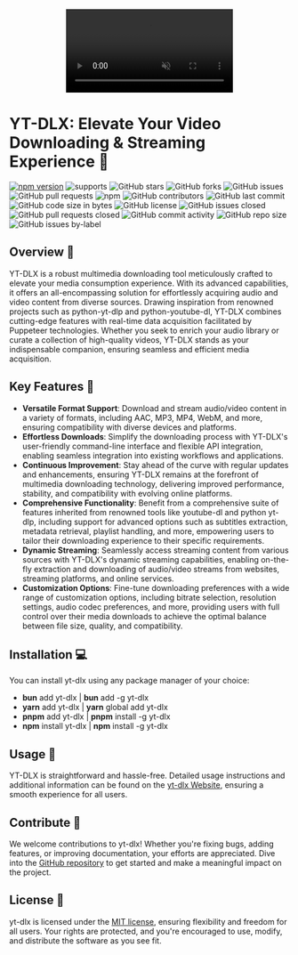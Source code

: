 <div style="text-align: center;">
    <video src="/showcase.mp4" autoplay loop muted style="max-width: 100%; height: auto;"></video>
</div>

# YT-DLX: Elevate Your Video Downloading & Streaming Experience 🚀

[![npm version](https://img.shields.io/npm/v/yt-dlx.svg)](https://www.npmjs.com/package/yt-dlx)
![supports](https://img.shields.io/badge/supports-Linux%20%7C%20Mac%20%7C%20WSL-green)
![GitHub stars](https://img.shields.io/github/stars/yt-dlx/yt-dlx?style=social)
![GitHub forks](https://img.shields.io/github/forks/yt-dlx/yt-dlx?style=social)
![GitHub issues](https://img.shields.io/github/issues/yt-dlx/yt-dlx)
![GitHub pull requests](https://img.shields.io/github/issues-pr/yt-dlx/yt-dlx)
![npm](https://img.shields.io/npm/dt/yt-dlx)
![GitHub contributors](https://img.shields.io/github/contributors/yt-dlx/yt-dlx)
![GitHub last commit](https://img.shields.io/github/last-commit/yt-dlx/yt-dlx)
![GitHub code size in bytes](https://img.shields.io/github/languages/code-size/yt-dlx/yt-dlx)
![GitHub license](https://img.shields.io/github/license/yt-dlx/yt-dlx)
![GitHub issues closed](https://img.shields.io/github/issues-closed-raw/yt-dlx/yt-dlx)
![GitHub pull requests closed](https://img.shields.io/github/issues-pr-closed-raw/yt-dlx/yt-dlx)
![GitHub commit activity](https://img.shields.io/github/commit-activity/m/yt-dlx/yt-dlx)
![GitHub repo size](https://img.shields.io/github/repo-size/yt-dlx/yt-dlx)
![GitHub issues by-label](https://img.shields.io/github/issues/yt-dlx/yt-dlx/bug)

## Overview 🌟

YT-DLX is a robust multimedia downloading tool meticulously crafted to elevate your media
consumption experience. With its advanced capabilities, it offers an all-encompassing solution for
effortlessly acquiring audio and video content from diverse sources. Drawing inspiration from
renowned projects such as python-yt-dlp and python-youtube-dl, YT-DLX combines cutting-edge features
with real-time data acquisition facilitated by Puppeteer technologies. Whether you seek to enrich
your audio library or curate a collection of high-quality videos, YT-DLX stands as your
indispensable companion, ensuring seamless and efficient media acquisition.

## Key Features 🔑

- **Versatile Format Support**: Download and stream audio/video content in a variety of formats,
  including AAC, MP3, MP4, WebM, and more, ensuring compatibility with diverse devices and
  platforms.
- **Effortless Downloads**: Simplify the downloading process with YT-DLX's user-friendly
  command-line interface and flexible API integration, enabling seamless integration into existing
  workflows and applications.
- **Continuous Improvement**: Stay ahead of the curve with regular updates and enhancements,
  ensuring YT-DLX remains at the forefront of multimedia downloading technology, delivering improved
  performance, stability, and compatibility with evolving online platforms.
- **Comprehensive Functionality**: Benefit from a comprehensive suite of features inherited from
  renowned tools like youtube-dl and python yt-dlp, including support for advanced options such as
  subtitles extraction, metadata retrieval, playlist handling, and more, empowering users to tailor
  their downloading experience to their specific requirements.
- **Dynamic Streaming**: Seamlessly access streaming content from various sources with YT-DLX's
  dynamic streaming capabilities, enabling on-the-fly extraction and downloading of audio/video
  streams from websites, streaming platforms, and online services.
- **Customization Options**: Fine-tune downloading preferences with a wide range of customization
  options, including bitrate selection, resolution settings, audio codec preferences, and more,
  providing users with full control over their media downloads to achieve the optimal balance
  between file size, quality, and compatibility.

## Installation 💻

You can install yt-dlx using any package manager of your choice:

- **bun** add yt-dlx | **bun** add -g yt-dlx
- **yarn** add yt-dlx | **yarn** global add yt-dlx
- **pnpm** add yt-dlx | **pnpm** install -g yt-dlx
- **npm** install yt-dlx | **npm** install -g yt-dlx

## Usage 🚀

YT-DLX is straightforward and hassle-free. Detailed usage instructions and additional information
can be found on the [yt-dlx Website](https://yt-dlx-shovit.koyeb.app/), ensuring a smooth experience
for all users.

## Contribute 🤝

We welcome contributions to yt-dlx! Whether you're fixing bugs, adding features, or improving
documentation, your efforts are appreciated. Dive into the
[GitHub repository](https://github.com/yt-dlx/yt-dlx) to get started and make a meaningful impact on
the project.

## License 📝

yt-dlx is licensed under the [MIT license](https://github.com/yt-dlx/yt-dlx/blob/main/LICENSE),
ensuring flexibility and freedom for all users. Your rights are protected, and you're encouraged to
use, modify, and distribute the software as you see fit.
